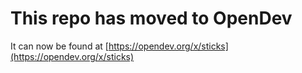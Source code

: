 # This repo has moved to OpenDev

It can now be found at [https://opendev.org/x/sticks](https://opendev.org/x/sticks)
